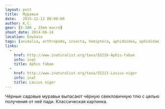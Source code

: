 ```yaml
---
layout: post
title:  Муравьи
date:   2015-12-12 00:00:00
author: К.С.
gear: [E-300 , 35mm macro]
shoot_date: 2014-06-14
location: Ёльбаза
tags: [animalia, arthropoda, insecta, hemiptera, aphidoidea, aphididae, aphis, aphis, aphis fabae, hymenoptera, vespoidea, formicidae, lasius, lasius niger]
links:
  -
    href: http://www.inaturalist.org/taxa/55216-Aphis-fabae
    info: inat
    title: Aphis fabae
  -
    href: http://www.inaturalist.org/taxa/55213-Lasius-niger
    info: inat
    title: Lasius niger
---
```


Чёрные садовые муравьи выпасают чёрную свекловичную тлю с целью получения от неё пади. Классическая картинка.
